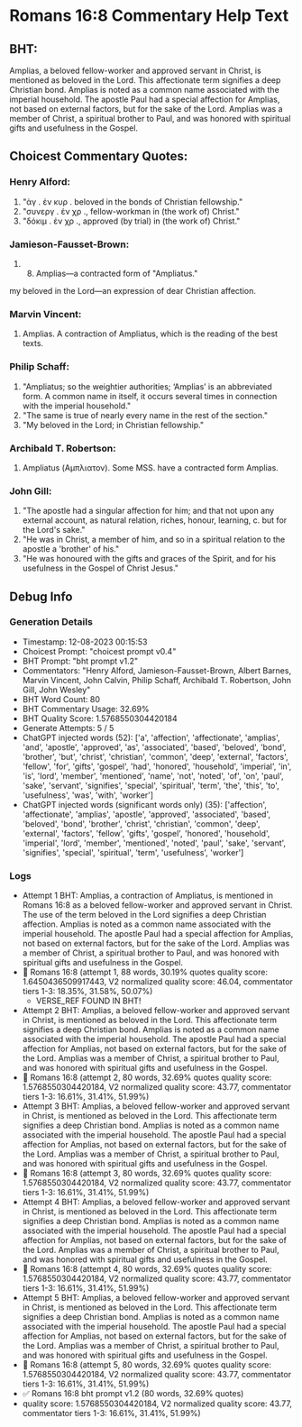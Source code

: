 # Romans 16:8 Commentary Help Text

## BHT:
Amplias, a beloved fellow-worker and approved servant in Christ, is mentioned as beloved in the Lord. This affectionate term signifies a deep Christian bond. Amplias is noted as a common name associated with the imperial household. The apostle Paul had a special affection for Amplias, not based on external factors, but for the sake of the Lord. Amplias was a member of Christ, a spiritual brother to Paul, and was honored with spiritual gifts and usefulness in the Gospel.

## Choicest Commentary Quotes:
### Henry Alford:
1. "ἀγ . ἐν κυρ . beloved in the bonds of Christian fellowship."
2. "συνεργ . ἐν χρ ., fellow-workman in (the work of) Christ."
3. "δόκιμ . ἐν χρ ., approved (by trial) in (the work of) Christ."

### Jamieson-Fausset-Brown:
1. 8. Amplias—a contracted form
	of "Ampliatus." 
	
my beloved in the Lord—an
	expression of dear Christian affection.


### Marvin Vincent:
1. Amplias. A contraction of Ampliatus, which is the reading of the best texts.


### Philip Schaff:
1. "Ampliatus; so the weightier authorities; ‘Amplias’ is an abbreviated form. A common name in itself, it occurs several times in connection with the imperial household." 
2. "The same is true of nearly every name in the rest of the section."
3. "My beloved in the Lord; in Christian fellowship."

### Archibald T. Robertson:
1.  Ampliatus (Αμπλιατον). Some MSS. have a contracted form Amplias. 


### John Gill:
1. "The apostle had a singular affection for him; and that not upon any external account, as natural relation, riches, honour, learning, c. but for the Lord's sake."
2. "He was in Christ, a member of him, and so in a spiritual relation to the apostle a 'brother' of his."
3. "He was honoured with the gifts and graces of the Spirit, and for his usefulness in the Gospel of Christ Jesus."


## Debug Info
### Generation Details
- Timestamp: 12-08-2023 00:15:53
- Choicest Prompt: "choicest prompt v0.4"
- BHT Prompt: "bht prompt v1.2"
- Commentators: "Henry Alford, Jamieson-Fausset-Brown, Albert Barnes, Marvin Vincent, John Calvin, Philip Schaff, Archibald T. Robertson, John Gill, John Wesley"
- BHT Word Count: 80
- BHT Commentary Usage: 32.69%
- BHT Quality Score: 1.5768550304420184
- Generate Attempts: 5 / 5
- ChatGPT injected words (52):
	['a', 'affection', 'affectionate', 'amplias', 'and', 'apostle', 'approved', 'as', 'associated', 'based', 'beloved', 'bond', 'brother', 'but', 'christ', 'christian', 'common', 'deep', 'external', 'factors', 'fellow', 'for', 'gifts', 'gospel', 'had', 'honored', 'household', 'imperial', 'in', 'is', 'lord', 'member', 'mentioned', 'name', 'not', 'noted', 'of', 'on', 'paul', 'sake', 'servant', 'signifies', 'special', 'spiritual', 'term', 'the', 'this', 'to', 'usefulness', 'was', 'with', 'worker']
- ChatGPT injected words (significant words only) (35):
	['affection', 'affectionate', 'amplias', 'apostle', 'approved', 'associated', 'based', 'beloved', 'bond', 'brother', 'christ', 'christian', 'common', 'deep', 'external', 'factors', 'fellow', 'gifts', 'gospel', 'honored', 'household', 'imperial', 'lord', 'member', 'mentioned', 'noted', 'paul', 'sake', 'servant', 'signifies', 'special', 'spiritual', 'term', 'usefulness', 'worker']

### Logs
- Attempt 1 BHT: Amplias, a contraction of Ampliatus, is mentioned in Romans 16:8 as a beloved fellow-worker and approved servant in Christ. The use of the term beloved in the Lord signifies a deep Christian affection. Amplias is noted as a common name associated with the imperial household. The apostle Paul had a special affection for Amplias, not based on external factors, but for the sake of the Lord. Amplias was a member of Christ, a spiritual brother to Paul, and was honored with spiritual gifts and usefulness in the Gospel.
- 🔄 Romans 16:8 (attempt 1, 88 words, 30.19% quotes quality score: 1.6450436509917443, V2 normalized quality score: 46.04, commentator tiers 1-3: 18.35%, 31.58%, 50.07%) 
	- VERSE_REF FOUND IN BHT!
- Attempt 2 BHT: Amplias, a beloved fellow-worker and approved servant in Christ, is mentioned as beloved in the Lord. This affectionate term signifies a deep Christian bond. Amplias is noted as a common name associated with the imperial household. The apostle Paul had a special affection for Amplias, not based on external factors, but for the sake of the Lord. Amplias was a member of Christ, a spiritual brother to Paul, and was honored with spiritual gifts and usefulness in the Gospel.
- 🔄 Romans 16:8 (attempt 2, 80 words, 32.69% quotes quality score: 1.5768550304420184, V2 normalized quality score: 43.77, commentator tiers 1-3: 16.61%, 31.41%, 51.99%)
- Attempt 3 BHT: Amplias, a beloved fellow-worker and approved servant in Christ, is mentioned as beloved in the Lord. This affectionate term signifies a deep Christian bond. Amplias is noted as a common name associated with the imperial household. The apostle Paul had a special affection for Amplias, not based on external factors, but for the sake of the Lord. Amplias was a member of Christ, a spiritual brother to Paul, and was honored with spiritual gifts and usefulness in the Gospel.
- 🔄 Romans 16:8 (attempt 3, 80 words, 32.69% quotes quality score: 1.5768550304420184, V2 normalized quality score: 43.77, commentator tiers 1-3: 16.61%, 31.41%, 51.99%)
- Attempt 4 BHT: Amplias, a beloved fellow-worker and approved servant in Christ, is mentioned as beloved in the Lord. This affectionate term signifies a deep Christian bond. Amplias is noted as a common name associated with the imperial household. The apostle Paul had a special affection for Amplias, not based on external factors, but for the sake of the Lord. Amplias was a member of Christ, a spiritual brother to Paul, and was honored with spiritual gifts and usefulness in the Gospel.
- 🔄 Romans 16:8 (attempt 4, 80 words, 32.69% quotes quality score: 1.5768550304420184, V2 normalized quality score: 43.77, commentator tiers 1-3: 16.61%, 31.41%, 51.99%)
- Attempt 5 BHT: Amplias, a beloved fellow-worker and approved servant in Christ, is mentioned as beloved in the Lord. This affectionate term signifies a deep Christian bond. Amplias is noted as a common name associated with the imperial household. The apostle Paul had a special affection for Amplias, not based on external factors, but for the sake of the Lord. Amplias was a member of Christ, a spiritual brother to Paul, and was honored with spiritual gifts and usefulness in the Gospel.
- 🔄 Romans 16:8 (attempt 5, 80 words, 32.69% quotes quality score: 1.5768550304420184, V2 normalized quality score: 43.77, commentator tiers 1-3: 16.61%, 31.41%, 51.99%)
- ✅ Romans 16:8 bht prompt v1.2 (80 words, 32.69% quotes)
- quality score: 1.5768550304420184, V2 normalized quality score: 43.77, commentator tiers 1-3: 16.61%, 31.41%, 51.99%)